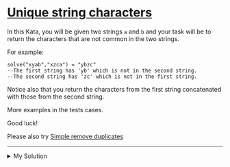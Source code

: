 # [Unique string characters](https://www.codewars.com/kata/597c684822bc9388f600010f)

In this Kata, you will be given two strings `a` and `b` and your task will be to return the characters that are not common in the two strings.

For example:

    solve("xyab","xzca") = "ybzc"
    --The first string has 'yb' which is not in the second string.
    --The second string has 'zc' which is not in the first string.

Notice also that you return the characters from the first string concatenated with those from the second string.

More examples in the tests cases.

Good luck!

Please also try [Simple remove duplicates](https://www.codewars.com/kata/5ba38ba180824a86850000f7)

---

<details><summary>My Solution</summary>

```js
function solve(a, b) {
  return [...(a + b)].filter(el => !a.includes(el) || !b.includes(el)).join('')
}
```

</details>
